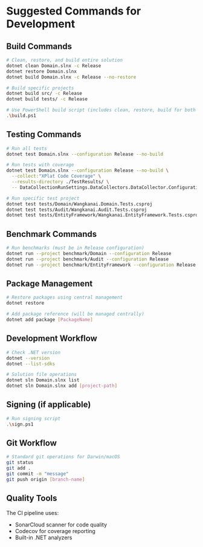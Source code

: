 # Suggested Commands for Development

## Build Commands

```bash
# Clean, restore, and build entire solution
dotnet clean Domain.slnx -c Release
dotnet restore Domain.slnx
dotnet build Domain.slnx -c Release --no-restore

# Build specific projects
dotnet build src/ -c Release
dotnet build tests/ -c Release

# Use PowerShell build script (includes clean, restore, build for both src and tests)
.\build.ps1
```

## Testing Commands

```bash
# Run all tests
dotnet test Domain.slnx --configuration Release --no-build

# Run tests with coverage
dotnet test Domain.slnx --configuration Release --no-build \
  --collect:"XPlat Code Coverage" \
  --results-directory ./TestResults/ \
  -- DataCollectionRunSettings.DataCollectors.DataCollector.Configuration.Format=opencover

# Run specific test project
dotnet test tests/Domain/Wangkanai.Domain.Tests.csproj
dotnet test tests/Audit/Wangkanai.Audit.Tests.csproj
dotnet test tests/EntityFramework/Wangkanai.EntityFramework.Tests.csproj
```

## Benchmark Commands

```bash
# Run benchmarks (must be in Release configuration)
dotnet run --project benchmark/Domain --configuration Release
dotnet run --project benchmark/Audit --configuration Release
dotnet run --project benchmark/EntityFramework --configuration Release
```

## Package Management

```bash
# Restore packages using central management
dotnet restore

# Add package reference (will be managed centrally)
dotnet add package [PackageName]
```

## Development Workflow

```bash
# Check .NET version
dotnet --version
dotnet --list-sdks

# Solution file operations
dotnet sln Domain.slnx list
dotnet sln Domain.slnx add [project-path]
```

## Signing (if applicable)

```bash
# Run signing script
.\sign.ps1
```

## Git Workflow

```bash
# Standard git operations for Darwin/macOS
git status
git add .
git commit -m "message"
git push origin [branch-name]
```

## Quality Tools

The CI pipeline uses:

- SonarCloud scanner for code quality
- Codecov for coverage reporting
- Built-in .NET analyzers